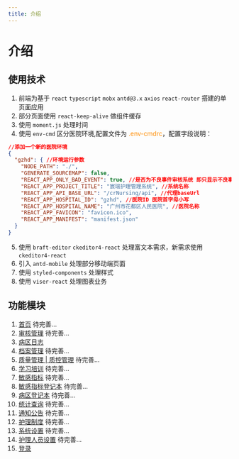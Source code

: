 ```yaml
---
title: 介绍
---
```

# 介绍
## 使用技术
1. 前端为基于 `react` `typescript` `mobx` `antd@3.x` `axios` `react-router` 搭建的单页面应用
2. 部分页面使用 `react-keep-alive` 做组件缓存
3. 使用 `moment.js` 处理时间
4. 使用 `env-cmd` 区分医院环境,配置文件为 <font color=darkorange>.env-cmdrc</font>，配置字段说明：
```json
//添加一个新的医院环境
{
  "gzhd": { //环境运行参数
    "NODE_PATH": "./",
    "GENERATE_SOURCEMAP": false,
    "REACT_APP_ONLY_BAD_EVENT": true, //是否为不良事件审核系统 即只显示不良事件模块
    "REACT_APP_PROJECT_TITLE": "宸瑞护理管理系统", //系统名称
    "REACT_APP_API_BASE_URL": "/crNursing/api", //代理baseUrl
    "REACT_APP_HOSPITAL_ID": "gzhd", //医院ID 医院首字母小写
    "REACT_APP_HOSPITAL_NAME": "广州市花都区人民医院", //医院名称
    "REACT_APP_FAVICON": "favicon.ico",
    "REACT_APP_MANIFEST": "manifest.json"
  }
}
```
5. 使用 `braft-editor` `ckeditor4-react` 处理富文本需求，新需求使用 `ckeditor4-react`
6. 引入 `antd-mobile` 处理部分移动端页面
7. 使用 `styled-components` 处理样式
8. 使用 `viser-react` 处理图表业务

## 功能模块
1. [首页](/业务模块/首页) 待完善...
2. [审核管理](/业务模块/审核管理) 待完善...
3. [病区日志](/业务模块/病区日志)
4. [档案管理](/业务模块/档案管理) 待完善...
5. [质量管理 | 质控管理](/业务模块/质量管理) 待完善...
6. [学习培训](/业务模块/学习培训) 待完善...
7. [敏感指标](/业务模块/敏感指标) 待完善...
8. [敏感指标登记本](/业务模块/敏感指标登记本) 待完善...
9. [病区登记本](/业务模块/病区登记本) 待完善...
10. [统计查询](/业务模块/统计查询) 待完善...
11. [通知公告](/业务模块/通知公告) 待完善...
12. [护理制度](/业务模块/护理制度) 待完善...
13. [系统设置](/业务模块/系统设置) 待完善...
14. [护理人员设置](/业务模块/护理人员设置) 待完善...
15. [登录](/业务模块/登录)